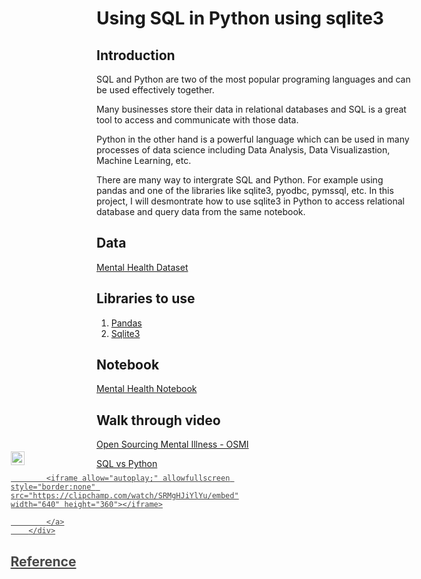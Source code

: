 # Using SQL in Python using sqlite3

## Introduction
SQL and Python are two of the most popular programing languages and can be used effectively together.

Many businesses store their data in relational databases and SQL is a great tool to access and communicate with those data.

Python in the other hand is a powerful language which can be used in many processes of data science including Data Analysis, Data Visualizastion, Machine Learning, etc.

There are many way to intergrate SQL and Python. For example using pandas and one of the libraries like sqlite3, pyodbc, pymssql, etc.
In this project, I will desmontrate how to use sqlite3 in Python to access relational database and query data from the same notebook.


## Data
[Mental Health Dataset](https://www.kaggle.com/datasets/anth7310/mental-health-in-the-tech-industry)

## Libraries to use
1. [Pandas](https://pandas.pydata.org/)
2. [Sqlite3](https://docs.python.org/3/library/sqlite3.html)


## Notebook
[Mental Health Notebook](https://github.com/halethithu/Use_SQL_in_Python_with_sqlite3/blob/main/Sql_Mental_Health.ipynb)


## Walk through video
<div style="position:relative;width:fit-content;height:fit-content;">
            <a style="position:absolute;top:20px;right:1rem;opacity:0.8;" href="https://clipchamp.com/watch/SRMgHJiYlYu?utm_source=embed&utm_medium=embed&utm_campaign=watch">
                <img style="height:22px;" src="https://clipchamp.com/e.svg" alt="How to use SQL in Python with sqlite3" />
            
            <iframe allow="autoplay;" allowfullscreen style="border:none" src="https://clipchamp.com/watch/SRMgHJiYlYu/embed" width="640" height="360"></iframe>

            </a>
        </div>


## Reference
[Open Sourcing Mental Illness - OSMI](https://osmihelp.org/research.html)

[SQL vs Python](https://www.datacamp.com/blog/sql-vs-python-which-to-learn)
